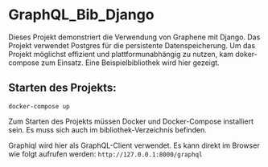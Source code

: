 # GraphQL_Bib_Django

Dieses Projekt demonstriert die Verwendung von Graphene mit Django. Das Projekt verwendet Postgres für die persistente Datenspeicherung. Um das Projekt möglichst effizient und plattformunabhängig zu nutzen, kam doker-compose zum Einsatz. Eine Beispielbibliothek wird hier gezeigt.

## Starten des Projekts:

```text
docker-compose up
```

Zum Starten des Projekts müssen Docker und Docker-Compose installiert sein. Es muss sich auch im bibliothek-Verzeichnis befinden.

Graphiql wird hier als GraphQL-Client verwendet. Es kann direkt im Browser wie folgt aufrufen werden: `http://127.0.0.1:8000/graphql`

